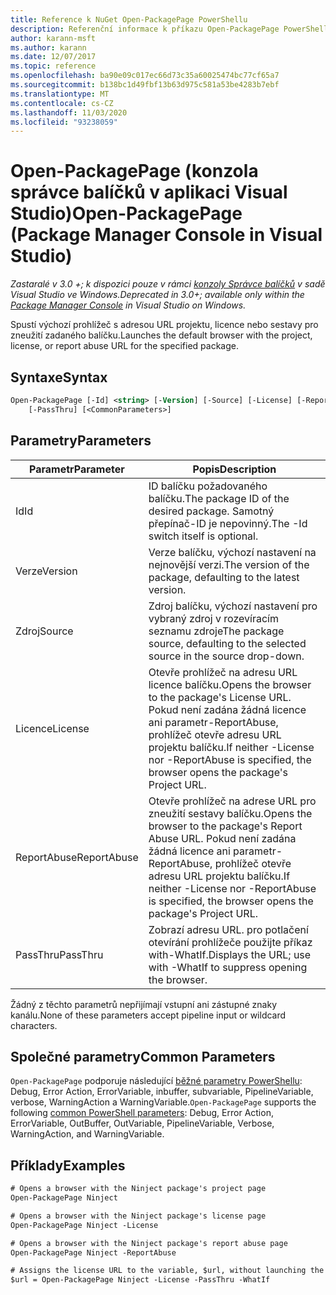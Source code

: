 ```yaml
---
title: Reference k NuGet Open-PackagePage PowerShellu
description: Referenční informace k příkazu Open-PackagePage PowerShellu v konzole správce balíčků NuGet v aplikaci Visual Studio.
author: karann-msft
ms.author: karann
ms.date: 12/07/2017
ms.topic: reference
ms.openlocfilehash: ba90e09c017ec66d73c35a60025474bc77cf65a7
ms.sourcegitcommit: b138bc1d49fbf13b63d975c581a53be4283b7ebf
ms.translationtype: MT
ms.contentlocale: cs-CZ
ms.lasthandoff: 11/03/2020
ms.locfileid: "93238059"
---
```

# <a name="open-packagepage-package-manager-console-in-visual-studio"></a><span data-ttu-id="09c8c-103">Open-PackagePage (konzola správce balíčků v aplikaci Visual Studio)</span><span class="sxs-lookup"><span data-stu-id="09c8c-103">Open-PackagePage (Package Manager Console in Visual Studio)</span></span>

<span data-ttu-id="09c8c-104">*Zastaralé v 3.0 +; k dispozici pouze v rámci [konzoly Správce balíčků](../../consume-packages/install-use-packages-powershell.md) v sadě Visual Studio ve Windows.*</span><span class="sxs-lookup"><span data-stu-id="09c8c-104">*Deprecated in 3.0+; available only within the [Package Manager Console](../../consume-packages/install-use-packages-powershell.md) in Visual Studio on Windows.*</span></span>

<span data-ttu-id="09c8c-105">Spustí výchozí prohlížeč s adresou URL projektu, licence nebo sestavy pro zneužití zadaného balíčku.</span><span class="sxs-lookup"><span data-stu-id="09c8c-105">Launches the default browser with the project, license, or report abuse URL for the specified package.</span></span>

## <a name="syntax"></a><span data-ttu-id="09c8c-106">Syntaxe</span><span class="sxs-lookup"><span data-stu-id="09c8c-106">Syntax</span></span>

```ps
Open-PackagePage [-Id] <string> [-Version] [-Source] [-License] [-ReportAbuse]
    [-PassThru] [<CommonParameters>]
```

## <a name="parameters"></a><span data-ttu-id="09c8c-107">Parametry</span><span class="sxs-lookup"><span data-stu-id="09c8c-107">Parameters</span></span>

| <span data-ttu-id="09c8c-108">Parametr</span><span class="sxs-lookup"><span data-stu-id="09c8c-108">Parameter</span></span> | <span data-ttu-id="09c8c-109">Popis</span><span class="sxs-lookup"><span data-stu-id="09c8c-109">Description</span></span> |
| --- | --- |
| <span data-ttu-id="09c8c-110">Id</span><span class="sxs-lookup"><span data-stu-id="09c8c-110">Id</span></span> | <span data-ttu-id="09c8c-111">ID balíčku požadovaného balíčku.</span><span class="sxs-lookup"><span data-stu-id="09c8c-111">The package ID of the desired package.</span></span> <span data-ttu-id="09c8c-112">Samotný přepínač-ID je nepovinný.</span><span class="sxs-lookup"><span data-stu-id="09c8c-112">The -Id switch itself is optional.</span></span> |
| <span data-ttu-id="09c8c-113">Verze</span><span class="sxs-lookup"><span data-stu-id="09c8c-113">Version</span></span> | <span data-ttu-id="09c8c-114">Verze balíčku, výchozí nastavení na nejnovější verzi.</span><span class="sxs-lookup"><span data-stu-id="09c8c-114">The version of the package, defaulting to the latest version.</span></span> |
| <span data-ttu-id="09c8c-115">Zdroj</span><span class="sxs-lookup"><span data-stu-id="09c8c-115">Source</span></span> | <span data-ttu-id="09c8c-116">Zdroj balíčku, výchozí nastavení pro vybraný zdroj v rozevíracím seznamu zdroje</span><span class="sxs-lookup"><span data-stu-id="09c8c-116">The package source, defaulting to the selected source in the source drop-down.</span></span> |
| <span data-ttu-id="09c8c-117">Licence</span><span class="sxs-lookup"><span data-stu-id="09c8c-117">License</span></span> | <span data-ttu-id="09c8c-118">Otevře prohlížeč na adresu URL licence balíčku.</span><span class="sxs-lookup"><span data-stu-id="09c8c-118">Opens the browser to the package's License URL.</span></span> <span data-ttu-id="09c8c-119">Pokud není zadána žádná licence ani parametr-ReportAbuse, prohlížeč otevře adresu URL projektu balíčku.</span><span class="sxs-lookup"><span data-stu-id="09c8c-119">If neither -License nor -ReportAbuse is specified, the browser opens the package's Project URL.</span></span> |
| <span data-ttu-id="09c8c-120">ReportAbuse</span><span class="sxs-lookup"><span data-stu-id="09c8c-120">ReportAbuse</span></span> | <span data-ttu-id="09c8c-121">Otevře prohlížeč na adrese URL pro zneužití sestavy balíčku.</span><span class="sxs-lookup"><span data-stu-id="09c8c-121">Opens the browser to the package's Report Abuse URL.</span></span> <span data-ttu-id="09c8c-122">Pokud není zadána žádná licence ani parametr-ReportAbuse, prohlížeč otevře adresu URL projektu balíčku.</span><span class="sxs-lookup"><span data-stu-id="09c8c-122">If neither -License nor -ReportAbuse is specified, the browser opens the package's Project URL.</span></span> |
| <span data-ttu-id="09c8c-123">PassThru</span><span class="sxs-lookup"><span data-stu-id="09c8c-123">PassThru</span></span> | <span data-ttu-id="09c8c-124">Zobrazí adresu URL. pro potlačení otevírání prohlížeče použijte příkaz with-WhatIf.</span><span class="sxs-lookup"><span data-stu-id="09c8c-124">Displays the URL; use with -WhatIf to suppress opening the browser.</span></span> |

<span data-ttu-id="09c8c-125">Žádný z těchto parametrů nepřijímají vstupní ani zástupné znaky kanálu.</span><span class="sxs-lookup"><span data-stu-id="09c8c-125">None of these parameters accept pipeline input or wildcard characters.</span></span>

## <a name="common-parameters"></a><span data-ttu-id="09c8c-126">Společné parametry</span><span class="sxs-lookup"><span data-stu-id="09c8c-126">Common Parameters</span></span>

<span data-ttu-id="09c8c-127">`Open-PackagePage` podporuje následující [běžné parametry PowerShellu](/powershell/module/microsoft.powershell.core/about/about_commonparameters): Debug, Error Action, ErrorVariable, inbuffer, subvariable, PipelineVariable, verbose, WarningAction a WarningVariable.</span><span class="sxs-lookup"><span data-stu-id="09c8c-127">`Open-PackagePage` supports the following [common PowerShell parameters](/powershell/module/microsoft.powershell.core/about/about_commonparameters): Debug, Error Action, ErrorVariable, OutBuffer, OutVariable, PipelineVariable, Verbose, WarningAction, and WarningVariable.</span></span>

## <a name="examples"></a><span data-ttu-id="09c8c-128">Příklady</span><span class="sxs-lookup"><span data-stu-id="09c8c-128">Examples</span></span>

```ps
# Opens a browser with the Ninject package's project page
Open-PackagePage Ninject

# Opens a browser with the Ninject package's license page
Open-PackagePage Ninject -License

# Opens a browser with the Ninject package's report abuse page  
Open-PackagePage Ninject -ReportAbuse

# Assigns the license URL to the variable, $url, without launching the browser
$url = Open-PackagePage Ninject -License -PassThru -WhatIf
```